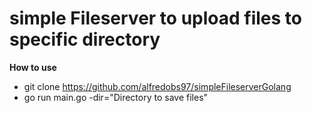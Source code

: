 # simple Fileserver to upload files to specific directory

**How to use**
- git clone https://github.com/alfredobs97/simpleFileserverGolang
- go run main.go -dir="Directory to save files"
